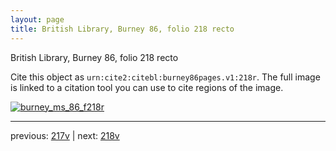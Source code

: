 ```yaml
---
layout: page
title: British Library, Burney 86, folio 218 recto
---
```


British Library, Burney 86, folio 218 recto

Cite this object as `urn:cite2:citebl:burney86pages.v1:218r`.  The full image is linked to a citation tool you can use to cite regions of the image.

[![burney_ms_86_f218r](http://www.homermultitext.org/iipsrv?IIIF=/project/homer/pyramidal/deepzoom/citebl/burney86imgs/v1/burney_ms_86_f218r.tif/full/800,/0/default.jpg)](http://www.homermultitext.org/ict2/?urn=urn:cite2:citebl:burney86imgs.v1:burney_ms_86_f218r) 

---

previous:  [217v](../217v/) | next: [218v](../218v/)